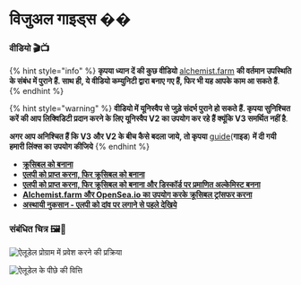 # विजुअल गाइड्स  ��

### **वीडियो 🎬📺**

{% hint style="info" %}
**कृपया ध्यान दें की कुछ वीडियो** [alchemist.farm](https://alchemist.farm) **की वर्तमान उपस्थिति के संबंध में पुराने हैं. साथ ही, ये वीडियो कम्युनिटी द्वारा बनाए गए हैं, फिर भी यह आपके काम आ सकते हैं**.
{% endhint %}

{% hint style="warning" %}
**वीडियो में यूनिस्वैप से जुड़े संदर्भ पुराने हो सकते हैं. कृपया सुनिश्चित करें की आप लिक्विडिटी प्रदान करने के लिए यूनिस्वैप V2 का उपयोग कर रहे हैं क्यूंकि V3 समर्थित नहीं है**.

**अगर आप अनिश्चित हैं कि V3 और V2 के बीच कैसे बदला जाये, तो कृपया** [guide](../../acquiring-and-subscribing.md)\(**गाइड**\) **में दी गयी हमारी लिंक्स का उपयोग कीजिये**
{% endhint %}

* [**क्रूसिबल को बनाना**](https://www.youtube.com/watch?v=Rl9Rf-3Sp-8)
* [**एलपी को प्राप्त करना, फिर क्रूसिबल को बनाना**](https://www.youtube.com/watch?v=Ga1qcQ6x3as)
* [**एलपी को प्राप्त करना, फिर क्रूसिबल को बनाना और डिस्कॉर्ड पर प्रमाणित अल्केमिस्ट बनना**](https://www.youtube.com/watch?v=k7MO1QpqCds)
* [**Alchemist.farm और OpenSea.io का उपयोग करके क्रूसिबल ट्रांसफर करना** ](https://www.youtube.com/watch?v=i2MCYimelBM)
* [**अस्थायी नुकसान - एलपी को दांव पर लगाने से पहले देखिये**](https://www.youtube.com/watch?v=8XJ1MSTEuU0)

### **संबंधित चित्र 🖼🎨**

![&#x910;&#x932;&#x942;&#x921;&#x947;&#x932; &#x92A;&#x94D;&#x930;&#x94B;&#x917;&#x94D;&#x930;&#x93E;&#x92E; &#x92E;&#x947;&#x902; &#x92A;&#x94D;&#x930;&#x935;&#x947;&#x936; &#x915;&#x930;&#x928;&#x947; &#x915;&#x940; &#x92A;&#x94D;&#x930;&#x915;&#x94D;&#x930;&#x93F;&#x92F;&#x93E;](https://i.imgur.com/7sK0Jr2.png)

![&#x910;&#x932;&#x942;&#x921;&#x947;&#x932; &#x915;&#x947; &#x92A;&#x940;&#x91B;&#x947; &#x915;&#x940; &#x935;&#x93F;&#x924;&#x94D;&#x924;&#x93F;](https://i.imgur.com/sutIhed.png)



